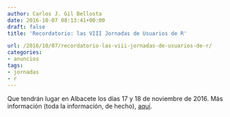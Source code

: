 ```yaml
---
author: Carlos J. Gil Bellosta
date: 2016-10-07 08:13:41+00:00
draft: false
title: 'Recordatorio: las VIII Jornadas de Usuarios de R'

url: /2016/10/07/recordatorio-las-viii-jornadas-de-usuarios-de-r/
categories:
- anuncios
tags:
- jornadas
- r
---
```


Que tendrán lugar en Albacete los días 17 y 18 de noviembre de 2016. Más información (toda la información, de hecho), [aquí](http://r-es.org/8jornadasR/).
